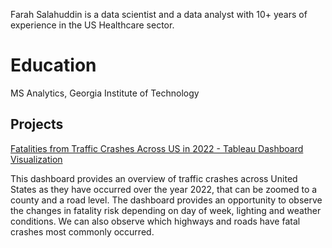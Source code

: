 Farah Salahuddin is a data scientist and a data analyst with 10+ years of experience in the US Healthcare sector. 


# Education
MS Analytics, Georgia Institute of Technology

## Projects

<a href="https://public.tableau.com/app/profile/farah.salahuddin2339/viz/FatalitiesbyTrafficCrashesAcrossUS-2022/Dashboard1" target="_blank">
  Fatalities from Traffic Crashes Across US in 2022 - Tableau Dashboard Visualization
</a> 

  This dashboard provides an overview of traffic crashes across United States as they have occurred over the year 2022, that can be zoomed to a county and a road level. The dashboard provides an opportunity to observe the changes in fatality risk depending on day of week, lighting and weather conditions. We can also observe which highways and roads have fatal crashes most commonly occurred.
